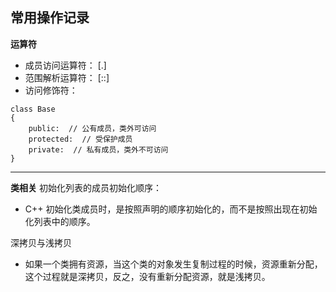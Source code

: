 ## 常用操作记录

**运算符**
 - 成员访问运算符： [.]
 - 范围解析运算符： [::]
 - 访问修饰符：
```
class Base
{
    public:  // 公有成员，类外可访问
    protected:  // 受保护成员
    private:  // 私有成员，类外不可访问
}
```
---

**类相关**
初始化列表的成员初始化顺序：
 - C++ 初始化类成员时，是按照声明的顺序初始化的，而不是按照出现在初始化列表中的顺序。
 
 深拷贝与浅拷贝
  - 如果一个类拥有资源，当这个类的对象发生复制过程的时候，资源重新分配，
  这个过程就是深拷贝，反之，没有重新分配资源，就是浅拷贝。